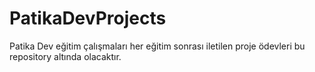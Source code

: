 # PatikaDevProjects
Patika Dev eğitim çalışmaları
her eğitim sonrası iletilen proje ödevleri bu repository altında olacaktır.
